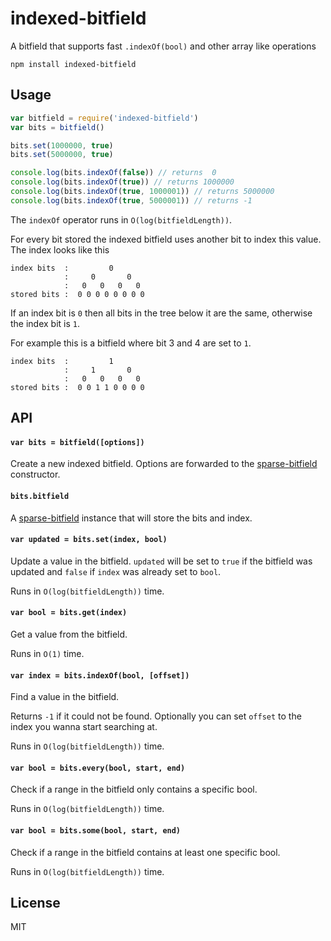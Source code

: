 # indexed-bitfield

A bitfield that supports fast `.indexOf(bool)` and other array like operations

```
npm install indexed-bitfield
```

## Usage

``` js
var bitfield = require('indexed-bitfield')
var bits = bitfield()

bits.set(1000000, true)
bits.set(5000000, true)

console.log(bits.indexOf(false)) // returns  0
console.log(bits.indexOf(true)) // returns 1000000
console.log(bits.indexOf(true, 1000001)) // returns 5000000
console.log(bits.indexOf(true, 5000001)) // returns -1
```

The `indexOf` operator runs in `O(log(bitfieldLength))`.

For every bit stored the indexed bitfield uses another bit to index this value.
The index looks like this

```
index bits  :         0
            :     0       0
            :   0   0   0   0
stored bits :  0 0 0 0 0 0 0 0
```

If an index bit is `0` then all bits in the tree below it are the same, otherwise the index bit is `1`.

For example this is a bitfield where bit 3 and 4 are set to `1`.

```
index bits  :         1
            :     1       0
            :   0   0   0   0
stored bits :  0 0 1 1 0 0 0 0
```

## API

#### `var bits = bitfield([options])`

Create a new indexed bitfield. Options are forwarded to the [sparse-bitfield](https://github.com/mafintosh/sparse-bitfield) constructor.

#### `bits.bitfield`

A [sparse-bitfield](https://github.com/mafintosh/sparse-bitfield) instance that will store the bits and index.

#### `var updated = bits.set(index, bool)`

Update a value in the bitfield. `updated` will be set to `true` if the bitfield was updated and `false` if `index` was already set to `bool`.

Runs in `O(log(bitfieldLength))` time.

#### `var bool = bits.get(index)`

Get a value from the bitfield.

Runs in `O(1)` time.

#### `var index = bits.indexOf(bool, [offset])`

Find a value in the bitfield.

Returns `-1` if it could not be found. Optionally you can set `offset` to the index you wanna start searching at.

Runs in `O(log(bitfieldLength))` time.

#### `var bool = bits.every(bool, start, end)`

Check if a range in the bitfield only contains a specific bool.

Runs in `O(log(bitfieldLength))` time.

#### `var bool = bits.some(bool, start, end)`

Check if a range in the bitfield contains at least one specific bool.

Runs in `O(log(bitfieldLength))` time.

## License

MIT
